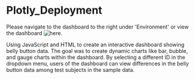 # Plotly_Deployment
Please navigate to the dashboard to the right under 'Environment' or view the dashboard ![here.](https://jonathanbrown003.github.io/Plotly_Deployment/)

Using JavaScript and HTML to create an interactive dashboard showing belly button data. The goal was to create dynamic charts like bar, bubble, and gauge charts within the dashboard. By selecting a different ID in the dropdown menu, users of the dashboard can view differences in the belly button data among test subjects in the sample data.  
